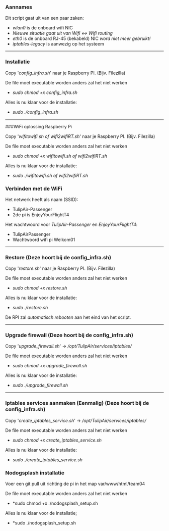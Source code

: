 ### Aannames

Dit script gaat uit van een paar zaken:
+ *wlan0* is de onboard wifi NIC
+ *Nieuwe situatie gaat uit van Wifi <-> Wifi routing*
+ *eth0* is de onboard RJ-45 (bekabeld) NIC *word niet meer gebruikt!*
+ *iptables-legacy* is aanwezig op het systeem

***

### Installatie 

Copy '*config_infra.sh*' naar je Raspberry PI. (Bijv. Filezilla)

De file moet executable worden anders zal het niet werken
+ *sudo chmod +x config_infra.sh*

Alles is nu klaar voor de installatie:
+ *sudo ./config_infra.sh*

***

###WiFi oplossing Raspberry Pi

Copy '*wifitowifi.sh of wifi2wifiRT.sh*' naar je Raspberry PI. (Bijv. Filezilla)

De file moet executable worden anders zal het niet werken
+ *sudo chmod +x wifitowifi.sh of wifi2wifiRT.sh*

Alles is nu klaar voor de installatie:
+ *sudo ./wifitowifi.sh of wifi2wifiRT.sh*


### Verbinden met de WiFi

Het netwerk heeft als naam (SSID):
+ TulipAir-Passenger
+ 2de pi is EnjoyYourFlightT4

Het wachtwoord voor *TulipAir-Passenger* en *EnjoyYourFlightT4*:
+ TulipAirPassenger
+ Wachtwoord wifi pi Welkom01

***

### Restore (Deze hoort bij de config_infra.sh)

Copy '*restore.sh*' naar je Raspberry PI. (Bijv. Filezilla)

De file moet executable worden anders zal het niet werken
+ *sudo chmod +x restore.sh*

Alles is nu klaar voor de installatie:
+ *sudo ./restore.sh*

De RPI zal *automatisch rebooten* aan het eind van het script.

***

### Upgrade firewall (Deze hoort bij de config_infra.sh)

Copy '*upgrade_firewall.sh*' -> */opt/TulipAir/services/iptables/*

De file moet executable worden anders zal het niet werken
+ *sudo chmod +x upgrade_firewall.sh*

Alles is nu klaar voor de installatie:
+ *sudo ./upgrade_firewall.sh*

***

### Iptables services aanmaken (Eenmalig) (Deze hoort bij de config_infra.sh)

Copy '*create_iptables_service.sh*' -> */opt/TulipAir/services/iptables/*

De file moet executable worden anders zal het niet werken
+ *sudo chmod +x create_iptables_service.sh*

Alles is nu klaar voor de installatie:
+ *sudo ./create_iptables_service.sh*


### Nodogsplash installatie 

Voer een git pull uit richting de pi in het map var/www/html/team04 

De file moet executable worden anders zal het niet werken
+ *sudo chmod +x ./nodogsplash_setup.sh

Alles is nu klaar voor de installatie;
+ *sudo ./nodogsplash_setup.sh
